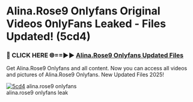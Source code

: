 # Alina.Rose9 Onlyfans Original Videos 0nlyFans Leaked - Files Updated! (5cd4)

<h3>🔴 CLICK HERE 🌐==►► <a href="https://tinyurl.com/2jnfzry5" rel="nofollow">Alina.Rose9 Onlyfans Updated Files</a></h3>

Get Alina.Rose9 Onlyfans and all content. Now you can access all videos and pictures of Alina.Rose9 Onlyfans. New Updated Files 2025!

[![5cd4](https://i.imgur.com/GyGTBgg.gif)](https://tinyurl.com/2jnfzry5)
alina.rose9 onlyfans<br>
alina.rose9 onlyfans leak